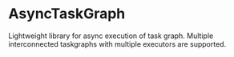 # AsyncTaskGraph
Lightweight library for async execution of task graph. Multiple interconnected taskgraphs with multiple executors are supported.
